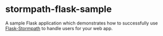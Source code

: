 # stormpath-flask-sample

A sample Flask application which demonstrates how to successfully use
[Flask-Stormpath](https://github.com/stormpath/stormpath-flask) to handle
users for your web app.
